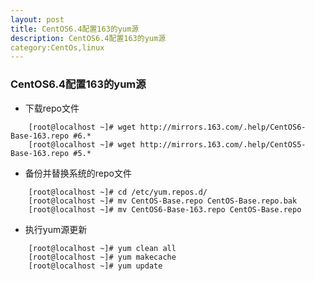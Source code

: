 ```yaml
---
layout: post
title: CentOS6.4配置163的yum源
description: CentOS6.4配置163的yum源
category:CentOs,linux
---
```


### CentOS6.4配置163的yum源

- 下载repo文件

```
	[root@localhost ~]# wget http://mirrors.163.com/.help/CentOS6-Base-163.repo #6.*
	[root@localhost ~]# wget http://mirrors.163.com/.help/CentOS5-Base-163.repo #5.*
```

- 备份并替换系统的repo文件

```
	[root@localhost ~]# cd /etc/yum.repos.d/
	[root@localhost ~]# mv CentOS-Base.repo CentOS-Base.repo.bak
	[root@localhost ~]# mv CentOS6-Base-163.repo CentOS-Base.repo
```

- 执行yum源更新

```
	[root@localhost ~]# yum clean all
	[root@localhost ~]# yum makecache
	[root@localhost ~]# yum update
```